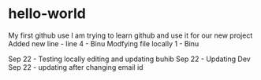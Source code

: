 # hello-world
My first github use
I am trying to learn github and use it for our new project
Added new line - line 4 - Binu
Modfying file locally 1 - Binu

Sep 22 - Testing locally editing and updating buhib
Sep 22 - Updating Dev
Sep 22 - updating after changing email id